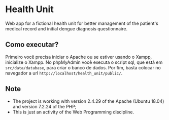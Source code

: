 # Health Unit

Web app for a fictional health unit for better management of the patient's medical record and initial dengue diagnosis questionnaire.

## Como executar?

Primeiro você precisa iniciar o Apache ou se estiver usando o Xampp, inicialize o Xampp. No phpMyAdmin você executa o script sql, que está em `src/data/database`, para criar o banco de dados. Por fim, basta colocar no navegador a url `http://localhost/health_unit/public/`.  

## Note
- The project is working with version 2.4.29 of the Apache (Ubuntu 18.04) and version 7.2.24 of the PHP; 
- This is just an activity of the Web Programming discipline.

